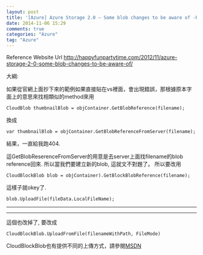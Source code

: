 ```yaml
---
layout: post
title: '[Azure] Azure Storage 2.0 – Some blob changes to be aware of -Ref'
date: 2014-11-06 15:29
comments: true
categories: "Azure"
tag: "Azure"
---
```

Reference Website Url
http://happyfunpartytime.com/2012/11/azure-storage-2-0-some-blob-changes-to-be-aware-of/

大綱:

如果從官網上面抄下來的範例如果直接貼在vs裡面，會出現錯誤，那根據原本字面上的意思來找相類似的method來用

```
CloudBlob thumbnailBlob = objContainer.GetBlobReference(filename);
```

換成

```
var thumbnailBlob = objContainer.GetBlobReferenceFromServer(filename);
```

結果，一直給我跑404.

這GetBlobReserenceFromServer的用意是去server上面找filename的blob reference回來. 所以當我們要建立新的blob, 這就文不對題了。 所以要改用

```
CloudBlockBlob blob = objContainer).GetBlockBlobReference(filename);
```

這樣子就okey了.

```
blob.UploadFile(fileData.LocalFileName);
```
 
---
---

這個也改掉了, 要改成

```
CloudBlockBlob.UploadFromFile(filenameWithPath, FileMode)
```

CloudBlockBlob也有提供不同的上傳方式，請參閱[MSDN](http://msdn.microsoft.com/en-us/library/microsoft.windowsazure.storage.blob.cloudblockblob_methods.aspx)